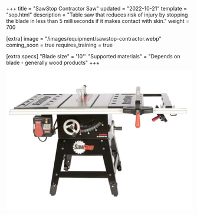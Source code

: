 +++
title = "SawStop Contractor Saw"
updated = "2022-10-21"
template = "sop.html"
description = "Table saw that reduces risk of injury by stopping the blade in less than 5 milliseconds if it makes contact with skin."
weight = 700

[extra]
image = "/images/equipment/sawstop-contractor.webp"
coming_soon = true
requires_training = true

[extra.specs]
"Blade size" = '10"'
"Supported materials" = "Depends on blade - generally wood products"
+++

![](/images/equipment/sawstop-contractor.webp)

